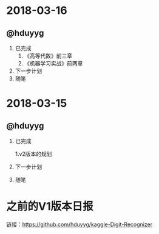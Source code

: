 # 2018-03-16

## @hduyyg

1.  已完成
    1.  《高等代数》前三章
    2.  《机器学习实战》前两章
2.  下一步计划
3.  随笔

# 2018-03-15

## @hduyyg

1.  已完成

    1.v2版本的规划

2.  下一步计划

3.  随笔


# 之前的V1版本日报

链接：https://github.com/hduyyg/kaggle-Digit-Recognizer